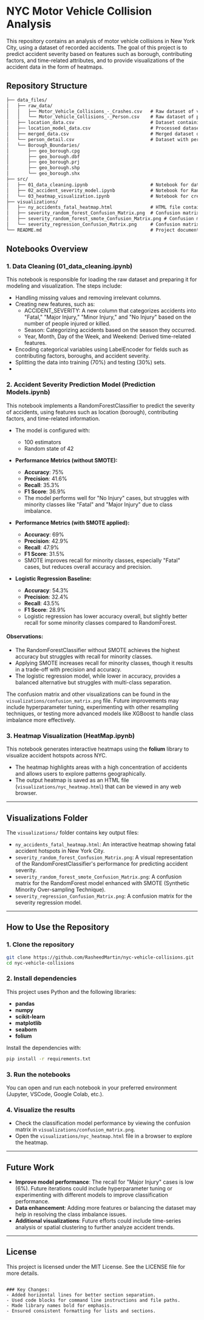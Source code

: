 # NYC Motor Vehicle Collision Analysis

This repository contains an analysis of motor vehicle collisions in New York City, using a dataset of recorded accidents. The goal of this project is to predict accident severity based on features such as borough, contributing factors, and time-related attributes, and to provide visualizations of the accident data in the form of heatmaps.

## Repository Structure

```markdown
├── data_files/
│   ├── raw_data/
│   │   ├── Motor_Vehicle_Collisions_-_Crashes.csv   # Raw dataset of vehicle collision incidents in NYC
│   │   └── Motor_Vehicle_Collisions_-_Person.csv    # Raw dataset of person details involved in collisions
│   ├── location_data.csv                            # Dataset containing location information for modeling
│   ├── location_model_data.csv                      # Processed dataset for location-based modeling
│   ├── merged_data.csv                              # Merged dataset of vehicle collisions and person details
│   └── person_detail.csv                            # Dataset with person-specific details for analysis
│   └── Borough_Boundaries/
│       ├── geo_borough.cpg
│       ├── geo_borough.dbf
│       ├── geo_borough.prj
│       ├── geo_borough.shp
│       └── geo_borough.shx
├── src/
│   ├── 01_data_cleaning.ipynb                       # Notebook for data cleaning and preprocessing
│   ├── 02_accident_severity_model.ipynb             # Notebook for RandomForestClassifier model predicting accident severity
│   └── 03_heatmap_visualization.ipynb               # Notebook for creating heatmaps using Folium
├── visualizations/
│   ├── ny_accidents_fatal_heatmap.html              # HTML file containing a heatmap of fatal accidents
│   ├── severity_random_forest_Confusion_Matrix.png  # Confusion matrix for RandomForestClassifier model
│   ├── severity_random_forest_smote_Confusion_Matrix.png # Confusion matrix for RandomForest with SMOTE
│   └── severity_regression_Confusion_Matrix.png     # Confusion matrix for severity regression model
└── README.md                                        # Project documentation
```

## Notebooks Overview

### 1. Data Cleaning (01_data_cleaning.ipynb)
This notebook is responsible for loading the raw dataset and preparing it for modeling and visualization. The steps include:

- Handling missing values and removing irrelevant columns.
- Creating new features, such as:
  - ACCIDENT_SEVERITY: A new column that categorizes accidents into "Fatal," "Major Injury," "Minor Injury," and "No Injury" based on the number of people injured or killed.
  - Season: Categorizing accidents based on the season they occurred.
  - Year, Month, Day of the Week, and Weekend: Derived time-related features.
- Encoding categorical variables using LabelEncoder for fields such as contributing factors, boroughs, and accident severity.
- Splitting the data into training (70%) and testing (30%) sets.
- 
### 2. Accident Severity Prediction Model (Prediction Models.ipynb)
This notebook implements a RandomForestClassifier to predict the severity of accidents, using features such as location (borough), contributing factors, and time-related information.

- The model is configured with:
  - 100 estimators
  - Random state of 42
- **Performance Metrics (without SMOTE):**
  - **Accuracy**: 75%
  - **Precision**: 41.6%
  - **Recall**: 35.3%
  - **F1 Score**: 36.9%
  - The model performs well for "No Injury" cases, but struggles with minority classes like "Fatal" and "Major Injury" due to class imbalance.

- **Performance Metrics (with SMOTE applied):**
  - **Accuracy**: 69%
  - **Precision**: 42.9%
  - **Recall**: 47.9%
  - **F1 Score**: 31.5%
  - SMOTE improves recall for minority classes, especially "Fatal" cases, but reduces overall accuracy and precision.

- **Logistic Regression Baseline:**
  - **Accuracy**: 54.3%
  - **Precision**: 32.4%
  - **Recall**: 43.5%
  - **F1 Score**: 28.9%
  - Logistic regression has lower accuracy overall, but slightly better recall for some minority classes compared to RandomForest.

#### Observations:
- The RandomForestClassifier without SMOTE achieves the highest accuracy but struggles with recall for minority classes.
- Applying SMOTE increases recall for minority classes, though it results in a trade-off with precision and accuracy.
- The logistic regression model, while lower in accuracy, provides a balanced alternative but struggles with multi-class separation.

The confusion matrix and other visualizations can be found in the `visualizations/confusion_matrix.png` file. Future improvements may include hyperparameter tuning, experimenting with other resampling techniques, or testing more advanced models like XGBoost to handle class imbalance more effectively.

### 3. Heatmap Visualization (HeatMap.ipynb)

This notebook generates interactive heatmaps using the **folium** library to visualize accident hotspots across NYC.

- The heatmap highlights areas with a high concentration of accidents and allows users to explore patterns geographically.
- The output heatmap is saved as an HTML file (`visualizations/nyc_heatmap.html`) that can be viewed in any web browser.

---

## Visualizations Folder

The `visualizations/` folder contains key output files:

- `ny_accidents_fatal_heatmap.html`: An interactive heatmap showing fatal accident hotspots in New York City.
- `severity_random_forest_Confusion_Matrix.png`: A visual representation of the RandomForestClassifier's performance for predicting accident severity.
- `severity_random_forest_smote_Confusion_Matrix.png`: A confusion matrix for the RandomForest model enhanced with SMOTE (Synthetic Minority Over-sampling Technique).
- `severity_regression_Confusion_Matrix.png`: A confusion matrix for the severity regression model.

---

## How to Use the Repository

### 1. Clone the repository

```bash
git clone https://github.com/RasheedMartin/nyc-vehicle-collisions.git
cd nyc-vehicle-collisions
```

### 2. Install dependencies

This project uses Python and the following libraries:

- **pandas**
- **numpy**
- **scikit-learn**
- **matplotlib**
- **seaborn**
- **folium**

Install the dependencies with:

```bash
pip install -r requirements.txt
```

### 3. Run the notebooks

You can open and run each notebook in your preferred environment (Jupyter, VSCode, Google Colab, etc.).

### 4. Visualize the results

- Check the classification model performance by viewing the confusion matrix in `visualizations/confusion_matrix.png`.
- Open the `visualizations/nyc_heatmap.html` file in a browser to explore the heatmap.

---

## Future Work

- **Improve model performance**: The recall for "Major Injury" cases is low (6%). Future iterations could include hyperparameter tuning or experimenting with different models to improve classification performance.
- **Data enhancement**: Adding more features or balancing the dataset may help in resolving the class imbalance issues.
- **Additional visualizations**: Future efforts could include time-series analysis or spatial clustering to further analyze accident trends.

---

## License

This project is licensed under the MIT License. See the LICENSE file for more details.
```

### Key Changes:
- Added horizontal lines for better section separation.
- Used code blocks for command line instructions and file paths.
- Made library names bold for emphasis.
- Ensured consistent formatting for lists and sections.